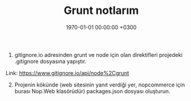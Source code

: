 ﻿---
layout: post
title:  "Grunt notlarım"
date: 1970-01-01 00:00:00 +0300
categories: grunt sass postcss
---
1. gitignore.io adresinden grunt ve node için olan direktifleri projedeki .gitignore dosyasına yapıştır.

Link: https://www.gitignore.io/api/node%2Cgrunt

2. Projenin kökünde (web sitesinin yanıt verdiği yer, nopcommerce için burası Nop.Web klasörüdür)
packages.json dosyası oluşturun.